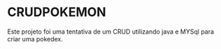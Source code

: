 # CRUDPOKEMON

Este projeto foi uma tentativa de um CRUD utilizando java e MYSql para criar uma pokedex.
